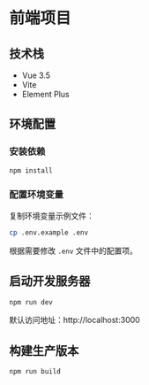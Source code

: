 # 前端项目

## 技术栈

- Vue 3.5
- Vite
- Element Plus

## 环境配置

### 安装依赖
```bash
npm install
```

### 配置环境变量

复制环境变量示例文件：
```bash
cp .env.example .env
```

根据需要修改 `.env` 文件中的配置项。

## 启动开发服务器

```bash
npm run dev
```

默认访问地址：http://localhost:3000

## 构建生产版本

```bash
npm run build
```